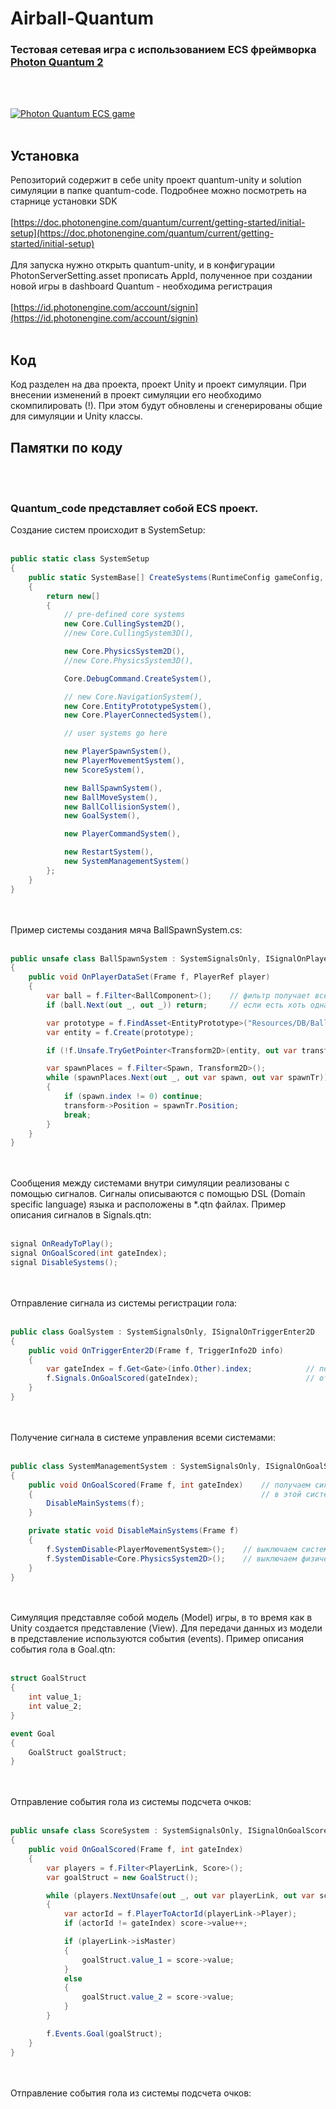 # Airball-Quantum

### Тестовая сетевая игра с использованием ECS фреймворка [Photon Quantum 2](https://www.photonengine.com/quantum)
<br/>
<br/>

[![Photon Quantum ECS game](https://img.youtube.com/vi/RdnWkFfr25o/0.jpg)](https://www.youtube.com/watch?v=RdnWkFfr25o)
<br/>
<br/>
## Установка

Репозиторий содержит в себе unity проект quantum-unity и solution симуляции в папке quantum-code. Подробнее можно посмотреть на старнице установки SDK
<br><br>
[https://doc.photonengine.com/quantum/current/getting-started/initial-setup](https://doc.photonengine.com/quantum/current/getting-started/initial-setup)
<br><br>
Для запуска нужно открыть quantum-unity, и в конфигурации PhotonServerSetting.asset прописать AppId, полученное при создании новой игры в dashboard Quantum - необходима регистрация
<br><br>
[https://id.photonengine.com/account/signin](https://id.photonengine.com/account/signin)
<br><br>
## Код
Код разделен на два проекта, проект Unity и проект симуляции. При внесении изменений в проект симуляции его необходимо скомпилировать (!). При этом будут обновлены и сгенерированы общие для симуляции и Unity классы.


## Памятки по коду
<br><br>
### Quantum_code представляет собой ECS проект. 
Создание систем происходит в SystemSetup:
<br><br>
```C#
public static class SystemSetup
{
    public static SystemBase[] CreateSystems(RuntimeConfig gameConfig, SimulationConfig simulationConfig)
    {
        return new[]
        {
            // pre-defined core systems
            new Core.CullingSystem2D(),
            //new Core.CullingSystem3D(),

            new Core.PhysicsSystem2D(),
            //new Core.PhysicsSystem3D(),

            Core.DebugCommand.CreateSystem(),

            // new Core.NavigationSystem(),
            new Core.EntityPrototypeSystem(),
            new Core.PlayerConnectedSystem(),

            // user systems go here

            new PlayerSpawnSystem(),
            new PlayerMovementSystem(),
            new ScoreSystem(), 

            new BallSpawnSystem(),
            new BallMoveSystem(),
            new BallCollisionSystem(),
            new GoalSystem(),

            new PlayerCommandSystem(),

            new RestartSystem(),
            new SystemManagementSystem()
        };
    }
}
```
<br><br>
Пример системы создания мяча BallSpawnSystem.cs:
<br><br>
```C#
public unsafe class BallSpawnSystem : SystemSignalsOnly, ISignalOnPlayerDataSet
{
    public void OnPlayerDataSet(Frame f, PlayerRef player)
    {
        var ball = f.Filter<BallComponent>();    // фильтр получает все сущности (entity) содержащие компонент BallComponent
        if (ball.Next(out _, out _)) return;     // если есть хоть одна сущность с компонентом BallComponent, значит мяч создавать не нужно 

        var prototype = f.FindAsset<EntityPrototype>("Resources/DB/Ball|EntityPrototype");    // путь на ассет мяча
        var entity = f.Create(prototype);                                                     // создание сущности из ассета

        if (!f.Unsafe.TryGetPointer<Transform2D>(entity, out var transform)) return;          // получаем указатель на компонент Transform2D созданной игровой сущности

        var spawnPlaces = f.Filter<Spawn, Transform2D>();                                     // на сцене также есть объекты указывающие на места появления игроков и мяча, они представлены компонентами Spawn 
        while (spawnPlaces.Next(out _, out var spawn, out var spawnTr))                       // пробегаем по всем Spawn сущностям в цикле
        {
            if (spawn.index != 0) continue;                                                   // для мяча предусмотрен индекс 0
            transform->Position = spawnTr.Position;                                           // устанавливаем позицию мяча в точку со spawn.index = 0
            break;
        }
    }
}
```
<br><br>
Сообщения между системами внутри симуляции реализованы с помощью сигналов. 
Сигналы описываются с помощью DSL (Domain specific language) языка и расположены в *.qtn файлах.
Пример описания сигналов в Signals.qtn:
<br><br>
```C#
signal OnReadyToPlay();
signal OnGoalScored(int gateIndex);
signal DisableSystems();

```

<br><br>
Отправление сигнала из системы регистрации гола: 
<br><br>
```C#
public class GoalSystem : SystemSignalsOnly, ISignalOnTriggerEnter2D
{
    public void OnTriggerEnter2D(Frame f, TriggerInfo2D info)
    {
        var gateIndex = f.Get<Gate>(info.Other).index;            // получаем из фрейма сущность содержащую компонент Gate (ворота)
        f.Signals.OnGoalScored(gateIndex);                        // отправляем сигнал о том, что был забит гол и индекс ворот
    }
}
```
<br><br>
Получение сигнала в системе управления всеми системами: 
<br><br>
```C#
public class SystemManagementSystem : SystemSignalsOnly, ISignalOnGoalScored
{
    public void OnGoalScored(Frame f, int gateIndex)    // получаем сигнал о забитом голе - интерфейс ISignalOnGoalScored был сгенерирован ранее из Signals.qtn путем запуска проекта на компиляцию,
    {                                                   // в этой системе gateIndex не понадобился, в системе регистрации очков будет нужен
        DisableMainSystems(f);                          
    }

    private static void DisableMainSystems(Frame f)
    {
        f.SystemDisable<PlayerMovementSystem>();    // выключаем систему управления битами
        f.SystemDisable<Core.PhysicsSystem2D>();    // выключаем физическую систему
    }
}

```
<br><br>
Симуляция представляе собой модель (Model) игры, в то время как в Unity создается представление (View). Для передачи данных из модели в представление используются события (events).
Пример описания события гола в Goal.qtn: 
<br><br>
```C#
struct GoalStruct
{
    int value_1;
    int value_2;
}

event Goal
{
    GoalStruct goalStruct;
}
```
<br><br>
Отправление события гола из системы подсчета очков: 
<br><br>
```C#
public unsafe class ScoreSystem : SystemSignalsOnly, ISignalOnGoalScored
{
    public void OnGoalScored(Frame f, int gateIndex)
    {
        var players = f.Filter<PlayerLink, Score>();                            // достаем все сущности игроков, на каждом из которых присутствует компонент PlayerLink и Score
        var goalStruct = new GoalStruct();                                      // создаем структуру для события

        while (players.NextUnsafe(out _, out var playerLink, out var score))    // пробегаем по всем игрокам
        {
            var actorId = f.PlayerToActorId(playerLink->Player);                // actorId - это номер игрока, заданный фреймворком, нужен чтобы понять в чьи ворота забит гол
            if (actorId != gateIndex) score->value++;                           // увеличиваем очки игроку с другим индексом - тому, кто забил, а не тому чьи ворота

            if (playerLink->isMaster)                                            // первое значение счета, количество голов - для мастер-клиента (player1)
            {
                goalStruct.value_1 = score->value;
            }
            else
            {
                goalStruct.value_2 = score->value;                               // второе значение - для зависимого-клиента (player2)
            }                                                                    // в дальнейшем в unity части мы используем это для правильной последовательсти отображения счета
        }

        f.Events.Goal(goalStruct);                                               // отправляем сигнал в unity view
    }
}
```
<br><br>
Отправление события гола из системы подсчета очков: 
<br><br>
```C#
